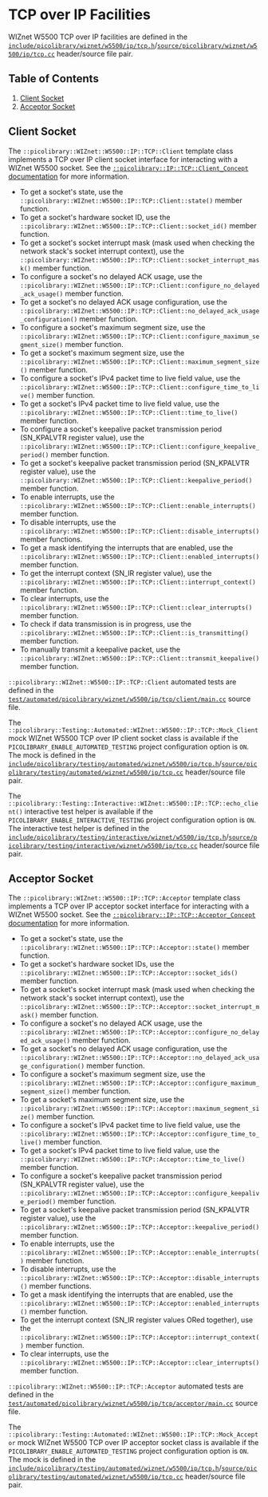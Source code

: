 # TCP over IP Facilities
WIZnet W5500 TCP over IP facilities are defined in the
[`include/picolibrary/wiznet/w5500/ip/tcp.h`](https://github.com/apcountryman/picolibrary/blob/main/include/picolibrary/wiznet/w5500/ip/tcp.h)/[`source/picolibrary/wiznet/w5500/ip/tcp.cc`](https://github.com/apcountryman/picolibrary/blob/main/source/picolibrary/wiznet/w5500/ip/tcp.cc)
header/source file pair.

## Table of Contents
1. [Client Socket](#client-socket)
1. [Acceptor Socket](#acceptor-socket)

## Client Socket
The `::picolibrary::WIZnet::W5500::IP::TCP::Client` template class implements a TCP over
IP client socket interface for interacting with a WIZnet W5500 socket.
See the [`::picolibrary::IP::TCP::Client_Concept`
documentation](../../../network/tcp_over_ip.md#client-socket) for more information.
- To get a socket's state, use the
  `::picolibrary::WIZnet::W5500::IP::TCP::Client::state()` member function.
- To get a socket's hardware socket ID, use the
  `::picolibrary::WIZnet::W5500::IP::TCP::Client::socket_id()` member function.
- To get a socket's socket interrupt mask (mask used when checking the network stack's
  socket interrupt context), use the
  `::picolibrary::WIZnet::W5500::IP::TCP::Client::socket_interrupt_mask()` member
  function.
- To configure a socket's no delayed ACK usage, use the
  `::picolibrary::WIZnet::W5500::IP::TCP::Client::configure_no_delayed_ack_usage()` member
  function.
- To get a socket's no delayed ACK usage configuration, use the
  `::picolibrary::WIZnet::W5500::IP::TCP::Client::no_delayed_ack_usage_configuration()`
  member function.
- To configure a socket's maximum segment size, use the
  `::picolibrary::WIZnet::W5500::IP::TCP::Client::configure_maximum_segment_size()` member
  function.
- To get a socket's maximum segment size, use the
  `::picolibrary::WIZnet::W5500::IP::TCP::Client::maximum_segment_size()` member function.
- To configure a socket's IPv4 packet time to live field value, use the
  `::picolibrary::WIZnet::W5500::IP::TCP::Client::configure_time_to_live()` member
  function.
- To get a socket's IPv4 packet time to live field value, use the
  `::picolibrary::WIZnet::W5500::IP::TCP::Client::time_to_live()` member function.
- To configure a socket's keepalive packet transmission period (SN_KPALVTR register
  value), use the
  `::picolibrary::WIZnet::W5500::IP::TCP::Client::configure_keepalive_period()` member
  function.
- To get a socket's keepalive packet transmission period (SN_KPALVTR register value), use
  the `::picolibrary::WIZnet::W5500::IP::TCP::Client::keepalive_period()` member function.
- To enable interrupts, use the
  `::picolibrary::WIZnet::W5500::IP::TCP::Client::enable_interrupts()` member function.
- To disable interrupts, use the
  `::picolibrary::WIZnet::W5500::IP::TCP::Client::disable_interrupts()` member functions.
- To get a mask identifying the interrupts that are enabled, use the
  `::picolibrary::WIZnet::W5500::IP::TCP::Client::enabled_interrupts()` member function.
- To get the interrupt context (SN_IR register value), use the
  `::picolibrary::WIZnet::W5500::IP::TCP::Client::interrupt_context()` member function.
- To clear interrupts, use the
  `::picolibrary::WIZnet::W5500::IP::TCP::Client::clear_interrupts()` member function.
- To check if data transmission is in progress, use the
  `::picolibrary::WIZnet::W5500::IP::TCP::Client::is_transmitting()` member function.
- To manually transmit a keepalive packet, use the
  `::picolibrary::WIZnet::W5500::IP::TCP::Client::transmit_keepalive()` member function.

`::picolibrary::WIZnet::W5500::IP::TCP::Client` automated tests are defined in the
[`test/automated/picolibrary/wiznet/w5500/ip/tcp/client/main.cc`](https://github.com/apcountryman/picolibrary/blob/main/test/automated/picolibrary/wiznet/w5500/ip/tcp/client/main.cc)
source file.

The `::picolibrary::Testing::Automated::WIZnet::W5500::IP::TCP::Mock_Client` mock WIZnet
W5500 TCP over IP client socket class is available if the
`PICOLIBRARY_ENABLE_AUTOMATED_TESTING` project configuration option is `ON`.
The mock is defined in the
[`include/picolibrary/testing/automated/wiznet/w5500/ip/tcp.h`](https://github.com/apcountryman/picolibrary/blob/main/include/picolibrary/testing/automated/wiznet/w5500/ip/tcp.h)/[`source/picolibrary/testing/automated/wiznet/w5500/ip/tcp.cc`](https://github.com/apcountryman/picolibrary/blob/main/source/picolibrary/testing/automated/wiznet/w5500/ip/tcp.cc)
header/source file pair.

The `::picolibrary::Testing::Interactive::WIZnet::W5500::IP::TCP::echo_client()`
interactive test helper is available if the `PICOLIBRARY_ENABLE_INTERACTIVE_TESTING`
project configuration option is `ON`.
The interactive test helper is defined in the
[`include/picolibrary/testing/interactive/wiznet/w5500/ip/tcp.h`](https://github.com/apcountryman/picolibrary/blob/main/include/picolibrary/testing/interactive/wiznet/w5500/ip/tcp.h)/[`source/picolibrary/testing/interactive/wiznet/w5500/ip/tcp.cc`](https://github.com/apcountryman/picolibrary/blob/main/source/picolibrary/testing/interactive/wiznet/w5500/ip/tcp.cc)
header/source file pair.

## Acceptor Socket
The `::picolibrary::WIZnet::W5500::IP::TCP::Acceptor` template class implements a TCP over
IP acceptor socket interface for interacting with a WIZnet W5500 socket.
See the [`::picolibrary::IP::TCP::Acceptor_Concept`
documentation](../../../network/tcp_over_ip.md#acceptor-socket) for more information.
- To get a socket's state, use the
  `::picolibrary::WIZnet::W5500::IP::TCP::Acceptor::state()` member function.
- To get a socket's hardware socket IDs, use the
  `::picolibrary::WIZnet::W5500::IP::TCP::Acceptor::socket_ids()` member function.
- To get a socket's socket interrupt mask (mask used when checking the network stack's
  socket interrupt context), use the
  `::picolibrary::WIZnet::W5500::IP::TCP::Acceptor::socket_interrupt_mask()` member
  function.
- To configure a socket's no delayed ACK usage, use the
  `::picolibrary::WIZnet::W5500::IP::TCP::Acceptor::configure_no_delayed_ack_usage()`
  member function.
- To get a socket's no delayed ACK usage configuration, use the
  `::picolibrary::WIZnet::W5500::IP::TCP::Acceptor::no_delayed_ack_usage_configuration()`
  member function.
- To configure a socket's maximum segment size, use the
  `::picolibrary::WIZnet::W5500::IP::TCP::Acceptor::configure_maximum_segment_size()`
  member function.
- To get a socket's maximum segment size, use the
  `::picolibrary::WIZnet::W5500::IP::TCP::Acceptor::maximum_segment_size()` member
  function.
- To configure a socket's IPv4 packet time to live field value, use the
  `::picolibrary::WIZnet::W5500::IP::TCP::Acceptor::configure_time_to_live()` member
  function.
- To get a socket's IPv4 packet time to live field value, use the
  `::picolibrary::WIZnet::W5500::IP::TCP::Acceptor::time_to_live()` member function.
- To configure a socket's keepalive packet transmission period (SN_KPALVTR register
  value), use the
  `::picolibrary::WIZnet::W5500::IP::TCP::Acceptor::configure_keepalive_period()` member
  function.
- To get a socket's keepalive packet transmission period (SN_KPALVTR register value), use
  the `::picolibrary::WIZnet::W5500::IP::TCP::Acceptor::keepalive_period()` member
  function.
- To enable interrupts, use the
  `::picolibrary::WIZnet::W5500::IP::TCP::Acceptor::enable_interrupts()` member function.
- To disable interrupts, use the
  `::picolibrary::WIZnet::W5500::IP::TCP::Acceptor::disable_interrupts()` member
  functions.
- To get a mask identifying the interrupts that are enabled, use the
  `::picolibrary::WIZnet::W5500::IP::TCP::Acceptor::enabled_interrupts()` member function.
- To get the interrupt context (SN_IR register values ORed together), use the
  `::picolibrary::WIZnet::W5500::IP::TCP::Acceptor::interrupt_context()` member function.
- To clear interrupts, use the
  `::picolibrary::WIZnet::W5500::IP::TCP::Acceptor::clear_interrupts()` member function.

`::picolibrary::WIZnet::W5500::IP::TCP::Acceptor` automated tests are defined in the
[`test/automated/picolibrary/wiznet/w5500/ip/tcp/acceptor/main.cc`](https://github.com/apcountryman/picolibrary/blob/main/test/automated/picolibrary/wiznet/w5500/ip/tcp/acceptor/main.cc)
source file.

The `::picolibrary::Testing::Automated::WIZnet::W5500::IP::TCP::Mock_Acceptor` mock WIZnet
W5500 TCP over IP acceptor socket class is available if the
`PICOLIBRARY_ENABLE_AUTOMATED_TESTING` project configuration option is `ON`.
The mock is defined in the
[`include/picolibrary/testing/automated/wiznet/w5500/ip/tcp.h`](https://github.com/apcountryman/picolibrary/blob/main/include/picolibrary/testing/automated/wiznet/w5500/ip/tcp.h)/[`source/picolibrary/testing/automated/wiznet/w5500/ip/tcp.cc`](https://github.com/apcountryman/picolibrary/blob/main/source/picolibrary/testing/automated/wiznet/w5500/ip/tcp.cc)
header/source file pair.
